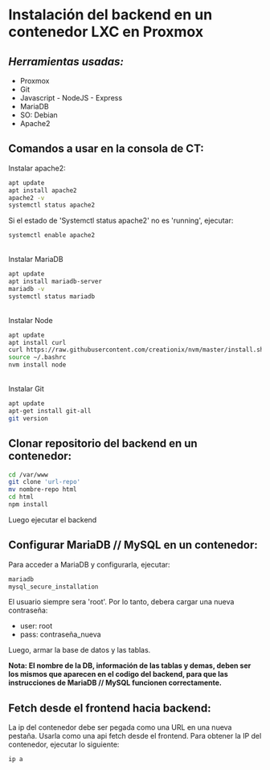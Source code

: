 # Instalación del backend en un contenedor LXC en Proxmox

## _Herramientas usadas:_

- Proxmox
- Git
- Javascript - NodeJS - Express
- MariaDB
- SO: Debian
- Apache2

## Comandos a usar en la consola de CT:

Instalar apache2:

```sh
apt update
apt install apache2
apache2 -v
systemctl status apache2
```

Si el estado de 'Systemctl status apache2' no es 'running', ejecutar:

```sh
systemctl enable apache2
```

\
Instalar MariaDB

```sh
apt update
apt install mariadb-server
mariadb -v
systemctl status mariadb
```

\
Instalar Node

```sh
apt update
apt install curl
curl https://raw.githubusercontent.com/creationix/nvm/master/install.sh | bash
source ~/.bashrc
nvm install node
```

\
Instalar Git

```sh
apt update
apt-get install git-all
git version
```

## Clonar repositorio del backend en un contenedor:

```sh
cd /var/www
git clone 'url-repo'
mv nombre-repo html
cd html
npm install
```

Luego ejecutar el backend

## Configurar MariaDB // MySQL en un contenedor:

Para acceder a MariaDB y configurarla, ejecutar:

```sh
mariadb
mysql_secure_installation
```

El usuario siempre sera 'root'. Por lo tanto, debera cargar una nueva contraseña:

- user: root
- pass: contraseña_nueva

Luego, armar la base de datos y las tablas.

**Nota: El nombre de la DB, información de las tablas y demas, deben ser los mismos que aparecen en el codigo del backend, para que las instrucciones de MariaDB // MySQL funcionen correctamente.**

## Fetch desde el frontend hacia backend:

La ip del contenedor debe ser pegada como una URL en una nueva pestaña. Usarla como una api fetch desde el frontend. Para obtener la IP del contenedor, ejecutar lo siguiente:

```sh
ip a
```

